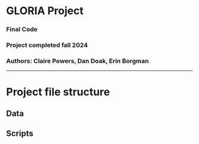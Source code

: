# **GLORIA Project**
### Final Code
### Project completed fall 2024 
### Authors: Claire Powers, Dan Doak, Erin Borgman

---

# **Project file structure**
## Data

## Scripts
